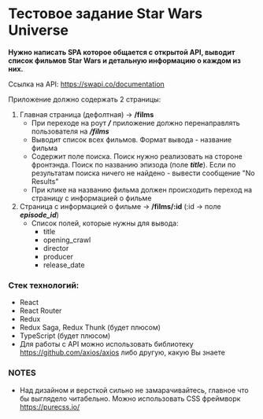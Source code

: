 # Тестовое задание Star Wars Universe
 **Нужно написать SPA которое общается с открытой API, выводит список фильмов Star Wars и детальную информацию о каждом из них.**

Ссылка на API: https://swapi.co/documentation

Приложение должно содержать 2 страницы:
1. Главная страница (дефолтная) -> **/films**
    * При переходе на роут ***/*** приложение должно перенаправлять пользователя на ***/films***
    * Выводит список всех фильмов. Формат вывода - название фильма
    * Содержит поле поиска. Поиск нужно реализовать на стороне фронтэнда. Поиск по названию эпизода (поле ***title***). Если по результатам поиска ничего не найдено - вывести сообщение "No Results"
    * При клике на названию фильма должен происходить переход на страницу с информацией о фильме
2. Страница с информацией о фильме  -> **/films/:id** (:id -> поле ***episode_id***)
    * Список полей, которые нужны для вывода:
        * title
        * opening_crawl
        * director
        * producer
        * release_date

### Стек технологий:
   - React
   - React Router
   - Redux
   - Redux Saga, Redux Thunk (будет плюсом)
   - TypeScript (будет плюсом)
   - Для работы с API можно использовать библиотеку https://github.com/axios/axios либо другую, какую Вы знаете

### NOTES
   - Над дизайном и версткой сильно не замарачивайтесь, главное что бы выглядело читабельно. Можно использовать CSS фреймворк https://purecss.io/ 
